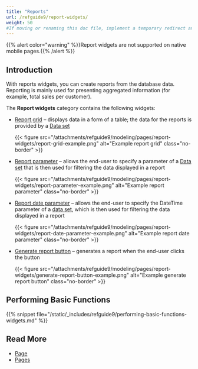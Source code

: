 ```yaml
---
title: "Reports"
url: /refguide9/report-widgets/
weight: 50
#If moving or renaming this doc file, implement a temporary redirect and let the respective team know they should update the URL in the product. See Mapping to Products for more details.
---
```


{{% alert color="warning" %}}Report widgets are not supported on native mobile pages.{{% /alert %}}

## Introduction

With reports widgets, you can create reports from the database data. Reporting is mainly used for presenting aggregated information (for example, total sales per customer). 

The **Report widgets** category contains the following widgets:

* [Report grid](/refguide9/report-grid/) – displays data in a form of a table; the data for the reports is provided by a [Data set](/refguide9/data-sets/)

    {{< figure src="/attachments/refguide9/modeling/pages/report-widgets/report-grid-example.png" alt="Example report grid" class="no-border" >}}

* [Report parameter](/refguide9/report-parameter/) – allows the end-user to specify a parameter of a [Data set](/refguide9/data-sets/) that is then used for filtering the data displayed in a report

    {{< figure src="/attachments/refguide9/modeling/pages/report-widgets/report-parameter-example.png" alt="Example report parameter" class="no-border" >}}

* [Report date parameter](/refguide9/report-date-parameter/) – allows the end-user to specify the DateTime parameter of a [data set](/refguide9/data-sets/), which is then used for filtering the data displayed in a report

    {{< figure src="/attachments/refguide9/modeling/pages/report-widgets/report-date-parameter-example.png" alt="Example report date parameter" class="no-border" >}}

* [Generate report button](/refguide9/report-button/) – generates a report when the end-user clicks the button

    {{< figure src="/attachments/refguide9/modeling/pages/report-widgets/generate-report-button-example.png" alt="Example generate report button" class="no-border" >}}

## Performing Basic Functions

{{% snippet file="/static/_includes/refguide9/performing-basic-functions-widgets.md" %}}

## Read More

* [Page](/refguide9/page/)
* [Pages](/refguide9/pages/)
